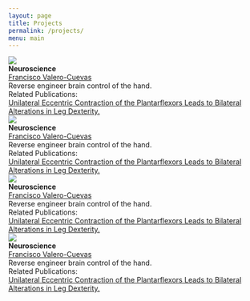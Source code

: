 ```yaml
---
layout: page
title: Projects
permalink: /projects/
menu: main
---
```

	
<div class="parent">
  <div class="column2">
  	<img src="../Photos/francisco.jpg"><br> <!-- the picture should be the project image -->
  	<b>Neuroscience</b><br>
	<a href="https://usc-bbdl.github.io/Papers/2017WaldenFrontiers.pdf">Francisco Valero-Cuevas</a><br>
	Reverse engineer brain control of the hand.<br>
	Related Publications:<br>
	<a href="https://usc-bbdl.github.io/Papers/2017WaldenFrontiers.pdf">Unilateral Eccentric Contraction of the Plantarflexors Leads to Bilateral Alterations in Leg Dexterity.</a> 
  </div>  

  <div class="column2">
  	<img src="../Photos/francisco.jpg"><br>
  	<b>Neuroscience</b><br>
	<a href="https://usc-bbdl.github.io/Papers/2017WaldenFrontiers.pdf">Francisco Valero-Cuevas</a><br>
	Reverse engineer brain control of the hand.<br>
	Related Publications:<br>
	<a href="https://usc-bbdl.github.io/Papers/2017WaldenFrontiers.pdf">Unilateral Eccentric Contraction of the Plantarflexors Leads to Bilateral Alterations in Leg Dexterity.</a> 
  </div> 
</div>

<div class="parent">
  <div class="column2">
  	<img src="../Photos/francisco.jpg"><br>
  	<b>Neuroscience</b><br>
	<a href="https://usc-bbdl.github.io/Papers/2017WaldenFrontiers.pdf">Francisco Valero-Cuevas</a><br>
	Reverse engineer brain control of the hand.<br>
	Related Publications:<br>
	<a href="https://usc-bbdl.github.io/Papers/2017WaldenFrontiers.pdf">Unilateral Eccentric Contraction of the Plantarflexors Leads to Bilateral Alterations in Leg Dexterity.</a> 
  </div>  

  <div class="column2">
  	<img src="../Photos/francisco.jpg"><br>
  	<b>Neuroscience</b><br>
	<a href="https://usc-bbdl.github.io/Papers/2017WaldenFrontiers.pdf">Francisco Valero-Cuevas</a><br>
	Reverse engineer brain control of the hand.<br>
	Related Publications:<br>
	<a href="https://usc-bbdl.github.io/Papers/2017WaldenFrontiers.pdf">Unilateral Eccentric Contraction of the Plantarflexors Leads to Bilateral Alterations in Leg Dexterity.</a> 
  </div>
</div>
